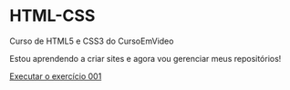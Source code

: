 # HTML-CSS
 Curso de HTML5 e CSS3 do CursoEmVideo

 Estou aprendendo a criar sites e agora vou gerenciar meus repositórios!

 <a href="https://peixoto1990.github.io/HTML-CSS/Exercício/EX001/index.html">Executar o exercício 001</a>
